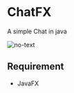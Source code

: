 # ChatFX

A simple Chat in java<br>

![no-text](https://github.com/AnthonyLedru/chatFX/blob/master/chat.png)

## Requirement
- JavaFX
